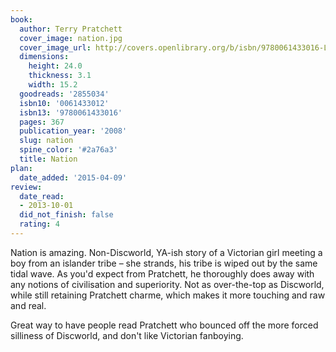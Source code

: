 ```yaml
---
book:
  author: Terry Pratchett
  cover_image: nation.jpg
  cover_image_url: http://covers.openlibrary.org/b/isbn/9780061433016-L.jpg
  dimensions:
    height: 24.0
    thickness: 3.1
    width: 15.2
  goodreads: '2855034'
  isbn10: '0061433012'
  isbn13: '9780061433016'
  pages: 367
  publication_year: '2008'
  slug: nation
  spine_color: '#2a76a3'
  title: Nation
plan:
  date_added: '2015-04-09'
review:
  date_read:
  - 2013-10-01
  did_not_finish: false
  rating: 4
---
```

Nation is amazing. Non-Discworld, YA-ish story of a Victorian girl meeting a boy from an islander tribe – she strands,
his tribe is wiped out by the same tidal wave. As you'd expect from Pratchett, he thoroughly does away with any notions
of civilisation and superiority. Not as over-the-top as Discworld, while still retaining Pratchett charme, which makes
it more touching and raw and real.

Great way to have people read Pratchett who bounced off the more forced silliness of Discworld, and don't like Victorian
fanboying.
